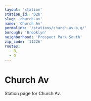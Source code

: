 ```yaml
---
layout: 'station'
station_id: 'D28'
slug: 'church-av'
name: 'Church Av'
permalink: '/stations/church-av-b,q/'
borough: 'Brooklyn'
neighborhood: 'Prospect Park South'
zip_code: '11226'
routes:
  - B,
  - Q
---
```

# Church Av

Station page for Church Av.
